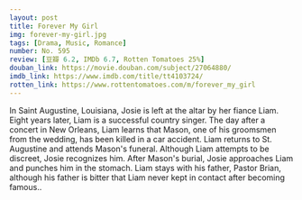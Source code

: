 ```yaml
---
layout: post 
title: Forever My Girl
img: forever-my-girl.jpg
tags: [Drama, Music, Romance]
number: No. 595
review: [豆瓣 6.2, IMDb 6.7, Rotten Tomatoes 25%]
douban_link: https://movie.douban.com/subject/27064880/
imdb_link: https://www.imdb.com/title/tt4103724/
rotten_link: https://www.rottentomatoes.com/m/forever_my_girl
---
```


In Saint Augustine, Louisiana, Josie is left at the altar by her fiance Liam. Eight years later, Liam is a successful country singer. The day after a concert in New Orleans, Liam learns that Mason, one of his groomsmen from the wedding, has been killed in a car accident. Liam returns to St. Augustine and attends Mason's funeral. Although Liam attempts to be discreet, Josie recognizes him. After Mason's burial, Josie approaches Liam and punches him in the stomach. Liam stays with his father, Pastor Brian, although his father is bitter that Liam never kept in contact after becoming famous..